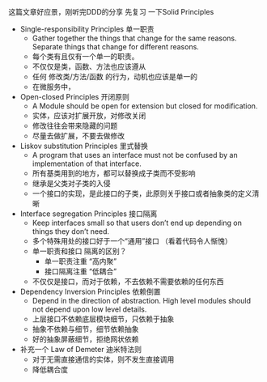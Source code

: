 这篇文章好应景，刚听完DDD的分享
先复习 一下Solid Principles
* Single-responsibility Principles 单一职责
    * Gather together the things that change for the same reasons. Separate things that change for different reasons.
    * 每个类有且仅有一个单一的职责。
    * 不仅仅是类，函数、方法也应该遵从
    * 任何 修改类/方法/函数 的行为，动机也应该是单一的
    * 在微服务中，
* Open-closed Principles 开闭原则
    * A Module should be open for extension but closed for modification.
    * 实体，应该对扩展开放，对修改关闭
    * 修改往往会带来隐藏的问题
    * 尽量去做扩展，不要去做修改
* Liskov substitution Principles 里式替换
    * A program that uses an interface must not be confused by an implementation of that interface.
    * 所有基类用到的地方，都可以替换成子类而不受影响
    * 继承是父类对子类的入侵
    * 一个接口的实现，是此接口的子类，此原则关乎接口或者抽象类的定义清晰
* Interface segregation Principles 接口隔离
    * Keep interfaces small so that users don’t end up depending on things they don’t need.
    * 多个特殊用处的接口好于一个“通用”接口 （看着代码令人惭愧）
    * 单一职责和接口 隔离的区别？
        * 单一职责注重 “高内聚”
        * 接口隔离注重 “低耦合”
    * 不仅仅是接口，而对于依赖，不去依赖不需要依赖的任何东西
* Dependency Inversion Principles 依赖倒置
    * Depend in the direction of abstraction. High level modules should not depend upon low level details.
    * 上层接口不依赖底层模块细节，只依赖于抽象
    * 抽象不依赖与细节，细节依赖抽象
    * 好的抽象屏蔽细节，拒绝网状依赖
* 补充一个 Law of Demeter 迪米特法则
    * 对于无需直接通信的实体，则不发生直接调用
    * 降低耦合度

